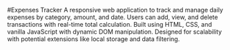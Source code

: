 #Expenses Tracker 
A responsive web application to track and manage daily expenses by category, amount, and date.
Users can add, view, and delete transactions with real-time total calculation.
Built using HTML, CSS, and vanilla JavaScript with dynamic DOM manipulation.
Designed for scalability with potential extensions like local storage and data filtering.
